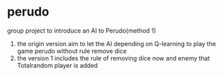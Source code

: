 # perudo
group project to introduce an AI to Perudo(method 1)

1. the origin version aim to let the AI depending on Q-learning to play the game perudo without rule remove dice
2. the version 1 includes the rule of removing dice now and enemy that Totalrandom player is added
